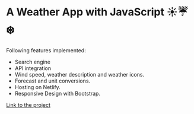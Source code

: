 # A Weather App with JavaScript :sunny::umbrella::snowflake:

Following features implemented:

* Search engine
* API integration
* Wind speed, weather description and weather icons.
* Forecast and unit conversions.
* Hosting on Netlify.
* Responsive Design with Bootstrap.



[Link to the project](https://sharp-beaver-417333.netlify.app/)
